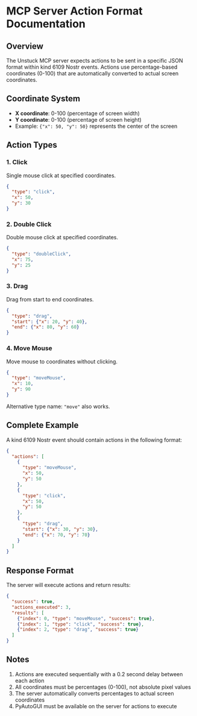 # MCP Server Action Format Documentation

## Overview

The Unstuck MCP server expects actions to be sent in a specific JSON format within kind 6109 Nostr events. Actions use percentage-based coordinates (0-100) that are automatically converted to actual screen coordinates.

## Coordinate System

- **X coordinate**: 0-100 (percentage of screen width)
- **Y coordinate**: 0-100 (percentage of screen height)
- Example: `{"x": 50, "y": 50}` represents the center of the screen

## Action Types

### 1. Click
Single mouse click at specified coordinates.

```json
{
  "type": "click",
  "x": 50,
  "y": 30
}
```

### 2. Double Click
Double mouse click at specified coordinates.

```json
{
  "type": "doubleClick",
  "x": 75,
  "y": 25
}
```

### 3. Drag
Drag from start to end coordinates.

```json
{
  "type": "drag",
  "start": {"x": 20, "y": 40},
  "end": {"x": 80, "y": 60}
}
```

### 4. Move Mouse
Move mouse to coordinates without clicking.

```json
{
  "type": "moveMouse",
  "x": 10,
  "y": 90
}
```

Alternative type name: `"move"` also works.

## Complete Example

A kind 6109 Nostr event should contain actions in the following format:

```json
{
  "actions": [
    {
      "type": "moveMouse",
      "x": 50,
      "y": 50
    },
    {
      "type": "click",
      "x": 50,
      "y": 50
    },
    {
      "type": "drag",
      "start": {"x": 30, "y": 30},
      "end": {"x": 70, "y": 70}
    }
  ]
}
```

## Response Format

The server will execute actions and return results:

```json
{
  "success": true,
  "actions_executed": 3,
  "results": [
    {"index": 0, "type": "moveMouse", "success": true},
    {"index": 1, "type": "click", "success": true},
    {"index": 2, "type": "drag", "success": true}
  ]
}
```

## Notes

1. Actions are executed sequentially with a 0.2 second delay between each action
2. All coordinates must be percentages (0-100), not absolute pixel values
3. The server automatically converts percentages to actual screen coordinates
4. PyAutoGUI must be available on the server for actions to execute